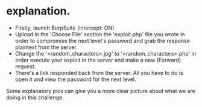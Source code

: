 # explanation.

- Firstly, launch BurpSuite (intercept: ON)
- Upload in the 'Choose File' section the 'exploit.php' file you wrote in order to compromise the next level's password and 
  grab the response plaintext from the server.
- Change the '<random_characters>.jpg' to '<random_characters>.php' in order execute your exploit in the server and make a new (Forward) request.
- There's a link responded back from the server. All you have to do is open it and view the password for the next level.

Some explanatory pics can give you a more clear picture about what we are doing in this challenge.
